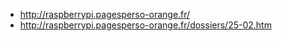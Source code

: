 - http://raspberrypi.pagesperso-orange.fr/
- http://raspberrypi.pagesperso-orange.fr/dossiers/25-02.htm

